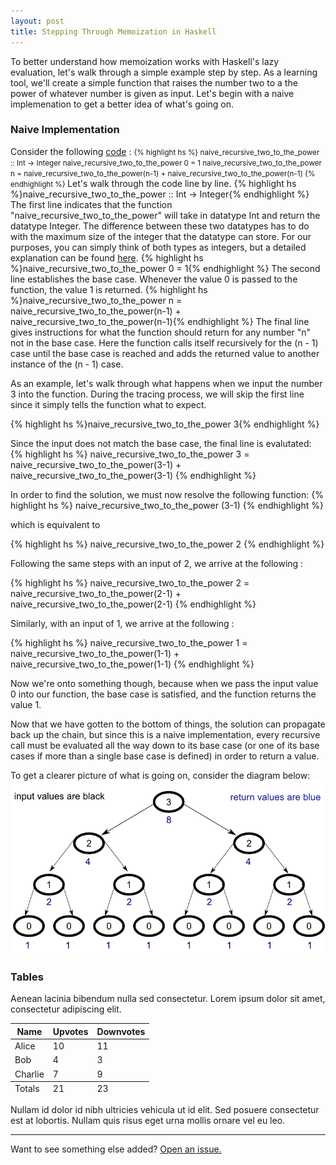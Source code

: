 ```yaml
---
layout: post
title: Stepping Through Memoization in Haskell
---
```


To better understand how memoization works with Haskell's lazy evaluation, let's walk through a simple example step by step. As a learning tool, we'll create a simple function that raises the number two to a the power of whatever number is given as input. Let's begin with a naive implemenation to get a better idea of what's going on.

### Naive Implementation

Consider the following [code](https://github.com/jonathanmann/memoization_in_haskell/blob/master/naive_recursive_two_to_the_power.hs) :
<small>
{% highlight hs %}
naive_recursive_two_to_the_power :: Int -> Integer
naive_recursive_two_to_the_power 0 = 1
naive_recursive_two_to_the_power n = naive_recursive_two_to_the_power(n-1) + naive_recursive_two_to_the_power(n-1)
{% endhighlight %}
</small>
Let's walk through the code line by line.
{% highlight hs %}naive_recursive_two_to_the_power :: Int -> Integer{% endhighlight %}
The first line indicates that the function "naive_recursive_two_to_the_power" will take in datatype Int and return the datatype Integer. The difference between these two datatypes has to do with the maximum size of the integer that the datatype can store. For our purposes, you can simply think of both types as integers, but a detailed explanation can be found [here](http://stackoverflow.com/questions/17766424/dubious-int-vs-integer-handling-in-haskell).
{% highlight hs %}naive_recursive_two_to_the_power 0 = 1{% endhighlight %}
The second line establishes the base case. Whenever the value 0 is passed to the function, the value 1 is returned.
{% highlight hs %}naive_recursive_two_to_the_power n = naive_recursive_two_to_the_power(n-1) + naive_recursive_two_to_the_power(n-1){% endhighlight %}
The final line gives instructions for what the function should return for any number "n" not in the base case. Here the function calls itself recursively for the (n - 1) case until the base case is reached and adds the returned value to another instance of the (n - 1) case.

As an example, let's walk through what happens when we input the number 3 into the function. During the tracing process, we will skip the first line since it simply tells the function what to expect.

{% highlight hs %}naive_recursive_two_to_the_power 3{% endhighlight %}

Since the input does not match the base case, the final line is evalutated:
{% highlight hs %}
naive_recursive_two_to_the_power 3 = naive_recursive_two_to_the_power(3-1) + naive_recursive_two_to_the_power(3-1)
{% endhighlight %}

In order to find the solution, we must now resolve the following function:
{% highlight hs %}
naive_recursive_two_to_the_power (3-1)
{% endhighlight %}

which is equivalent to

{% highlight hs %}
naive_recursive_two_to_the_power 2
{% endhighlight %}

Following the same steps with an input of 2, we arrive at the following : 

{% highlight hs %}
naive_recursive_two_to_the_power 2 = naive_recursive_two_to_the_power(2-1) + naive_recursive_two_to_the_power(2-1)
{% endhighlight %}

Similarly, with an input of 1, we arrive at the following : 

{% highlight hs %}
naive_recursive_two_to_the_power 1 = naive_recursive_two_to_the_power(1-1) + naive_recursive_two_to_the_power(1-1)
{% endhighlight %}

Now we're onto something though, because when we pass the input value 0 into our function, the base case is satisfied, and the function returns the value 1. 

Now that we have gotten to the bottom of things, the solution can propagate back up the chain, but since this is a naive implementation, every recursive call must be evaluated all the way down to its base case (or one of its base cases if more than a single base case is defined) in order to return a value.

To get a clearer picture of what is going on, consider the diagram below:
![recursion_tree](../public/img/recursion_tree.png)





### Tables

Aenean lacinia bibendum nulla sed consectetur. Lorem ipsum dolor sit amet, consectetur adipiscing elit.

<table>
  <thead>
    <tr>
      <th>Name</th>
      <th>Upvotes</th>
      <th>Downvotes</th>
    </tr>
  </thead>
  <tfoot>
    <tr>
      <td>Totals</td>
      <td>21</td>
      <td>23</td>
    </tr>
  </tfoot>
  <tbody>
    <tr>
      <td>Alice</td>
      <td>10</td>
      <td>11</td>
    </tr>
    <tr>
      <td>Bob</td>
      <td>4</td>
      <td>3</td>
    </tr>
    <tr>
      <td>Charlie</td>
      <td>7</td>
      <td>9</td>
    </tr>
  </tbody>
</table>

Nullam id dolor id nibh ultricies vehicula ut id elit. Sed posuere consectetur est at lobortis. Nullam quis risus eget urna mollis ornare vel eu leo.

-----

Want to see something else added? <a href="https://github.com/poole/poole/issues/new">Open an issue.</a>
